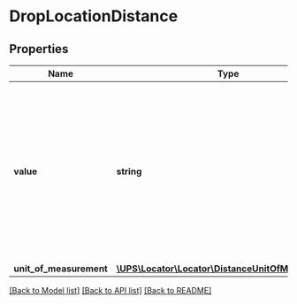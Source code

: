 # DropLocationDistance

## Properties
Name | Type | Description | Notes
------------ | ------------- | ------------- | -------------
**value** | **string** | The straight line distance from the origin to the UPS location. Distance value may include one decimal and followed by one decimal place. | 
**unit_of_measurement** | [**\UPS\Locator\Locator\DistanceUnitOfMeasurement**](DistanceUnitOfMeasurement.md) |  | 

[[Back to Model list]](../../README.md#documentation-for-models) [[Back to API list]](../../README.md#documentation-for-api-endpoints) [[Back to README]](../../README.md)

